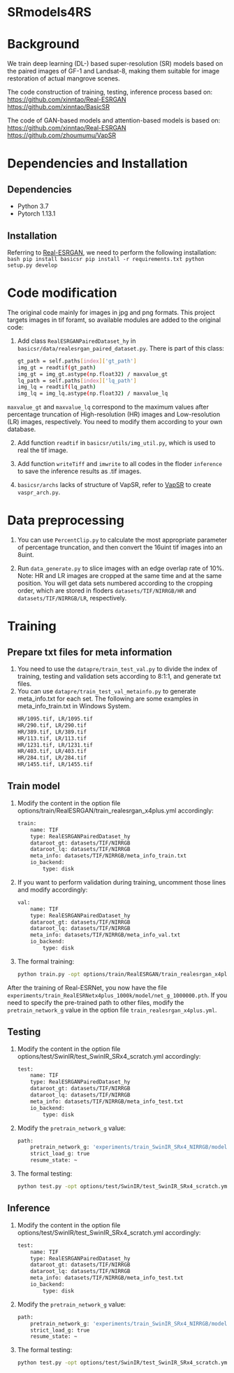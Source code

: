 # SRmodels4RS
 
# Background
We train deep learning (DL-) based super-resolution (SR) models based on the paired images of GF-1 and Landsat-8, making them suitable for image restoration of actual mangrove scenes.

The code construction of training, testing, inference process based on:
https://github.com/xinntao/Real-ESRGAN
https://github.com/xinntao/BasicSR

The code of GAN-based models and attention-based models is based on:
https://github.com/xinntao/Real-ESRGAN
https://github.com/zhoumumu/VapSR


# Dependencies and Installation

## Dependencies
- Python 3.7
- Pytorch 1.13.1

## Installation
Referring to [Real-ESRGAN](https://github.com/xinntao/Real-ESRGAN), we need to perform the following installation:
    ```bash
    pip install basicsr
    pip install -r requirements.txt
    python setup.py develop
    ```
# Code modification

The original code mainly for images in jpg and png formats. This project targets images in tif foramt, so available modules are added to the original code:

1. Add class `RealESRGANPairedDataset_hy` in `basicsr/data/realesrgan_paired_dataset.py`. There is part of this class:
    ```bash
    gt_path = self.paths[index]['gt_path']
    img_gt = readtif(gt_path)
    img_gt = img_gt.astype(np.float32) / maxvalue_gt
    lq_path = self.paths[index]['lq_path']
    img_lq = readtif(lq_path)
    img_lq = img_lq.astype(np.float32) / maxvalue_lq
    ```
`maxvalue_gt` and `maxvalue_lq` correspond to the maximum values after percentage truncation of High-resolution (HR) images and Low-resolution (LR) images, respectively. You need to modify them according to your own database.

2. Add function `readtif` in `basicsr/utils/img_util.py`, which is used to real the tif image.

3. Add function `writeTiff` and `imwrite` to all codes in the floder `inference` to save the inference results as .tif images.

4. `basicsr/archs` lacks of structure of VapSR, refer to [VapSR](https://github.com/zhoumumu/VapSR) to create `vaspr_arch.py`.

# Data preprocessing

1. You can use `PercentClip.py` to calculate the most appropriate parameter of percentage truncation, and then convert the 16uint tif images into an 8uint.

2. Run `data_generate.py` to slice images with an edge overlap rate of 10%. Note: HR and LR images are cropped at the same time and at the same position. You will get data sets numbered according to the cropping order, which are stored in floders `datasets/TIF/NIRRGB/HR` and `datasets/TIF/NIRRGB/LR`, respectively.

# Training
## Prepare txt files for meta information
1. You need to use the `datapre/train_test_val.py` to divide the index of training, testing and validation sets according to 8:1:1, and generate txt files.
2. You can use `datapre/train_test_val_metainfo.py` to generate meta_info.txt for each set. The following are some examples in meta_info_train.txt in Windows System.
    ```bash
    HR/1095.tif, LR/1095.tif
    HR/290.tif, LR/290.tif
    HR/389.tif, LR/389.tif
    HR/113.tif, LR/113.tif
    HR/1231.tif, LR/1231.tif
    HR/403.tif, LR/403.tif
    HR/284.tif, LR/284.tif
    HR/1455.tif, LR/1455.tif
    ```

## Train model
1. Modify the content in the option file options/train/RealESRGAN/train_realesrgan_x4plus.yml accordingly:
    ```bash
    train:
        name: TIF
        type: RealESRGANPairedDataset_hy
        dataroot_gt: datasets/TIF/NIRRGB
        dataroot_lq: datasets/TIF/NIRRGB
        meta_info: datasets/TIF/NIRRGB/meta_info_train.txt
        io_backend:
            type: disk
    ```
2. If you want to perform validation during training, uncomment those lines and modify accordingly:
    ```bash
    val:
        name: TIF
        type: RealESRGANPairedDataset_hy
        dataroot_gt: datasets/TIF/NIRRGB
        dataroot_lq: datasets/TIF/NIRRGB
        meta_info: datasets/TIF/NIRRGB/meta_info_val.txt
        io_backend:
            type: disk
    ```
3. The formal training:
    ```bash
	python train.py -opt options/train/RealESRGAN/train_realesrgan_x4plus.yml
    ```
After the training of Real-ESRNet, you now have the file `experiments/train_RealESRNetx4plus_1000k/model/net_g_1000000.pth`. If you need to specify the pre-trained path to other files, modify the `pretrain_network_g` value in the option file `train_realesrgan_x4plus.yml`.

## Testing
1. Modify the content in the option file options/test/SwinIR/test_SwinIR_SRx4_scratch.yml accordingly:
    ```bash
    test:
        name: TIF
        type: RealESRGANPairedDataset_hy
        dataroot_gt: datasets/TIF/NIRRGB
        dataroot_lq: datasets/TIF/NIRRGB
        meta_info: datasets/TIF/NIRRGB/meta_info_test.txt
        io_backend:
            type: disk
    ```
2. Modify the `pretrain_network_g` value:
    ```bash
    path:
        pretrain_network_g: 'experiments/train_SwinIR_SRx4_NIRRGB/models/net_g_latest.pth'
        strict_load_g: true
        resume_state: ~
    ```
3. The formal testing:
    ```bash
	python test.py -opt options/test/SwinIR/test_SwinIR_SRx4_scratch.yml
    ```

## Inference
1. Modify the content in the option file options/test/SwinIR/test_SwinIR_SRx4_scratch.yml accordingly:
    ```bash
    test:
        name: TIF
        type: RealESRGANPairedDataset_hy
        dataroot_gt: datasets/TIF/NIRRGB
        dataroot_lq: datasets/TIF/NIRRGB
        meta_info: datasets/TIF/NIRRGB/meta_info_test.txt
        io_backend:
            type: disk
    ```
2. Modify the `pretrain_network_g` value:
    ```bash
    path:
        pretrain_network_g: 'experiments/train_SwinIR_SRx4_NIRRGB/models/net_g_latest.pth'
        strict_load_g: true
        resume_state: ~
    ```
3. The formal testing:
    ```bash
	python test.py -opt options/test/SwinIR/test_SwinIR_SRx4_scratch.yml
